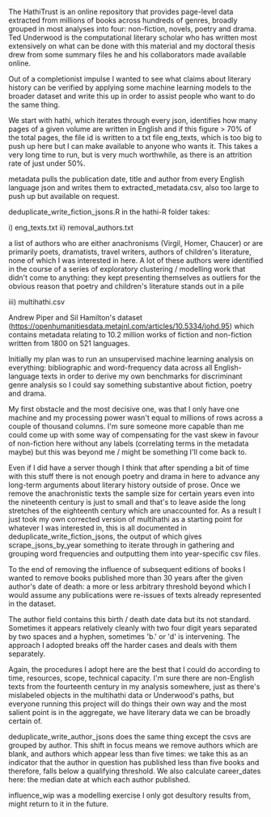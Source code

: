 The HathiTrust is an online repository that provides page-level data extracted from millions of books across hundreds of genres, broadly grouped in most analyses into four: non-fiction, novels, poetry and drama. Ted Underwood is the computational literary scholar who has written most extensively on what can be done with this material and my doctoral thesis drew from some summary files he and his collaborators made available online.

Out of a completionist impulse I wanted to see what claims about literary history can be verified by applying some machine learning models to the broader dataset and write this up in order to assist people who want to do the same thing.

We start with hathi, which iterates through every json, identifies how many pages of a given volume are written in English and if this figure > 70% of the total pages, the file id is written to a txt file eng_texts, which is too big to push up here but I can make available to anyone who wants it. This takes a very long time to run, but is very much worthwhile, as there is an attrition rate of just under 50%. 

metadata pulls the publication date, title and author from every English language json and writes them to extracted_metadata.csv, also too large to push up but available on request.

deduplicate_write_fiction_jsons.R in the hathi-R folder takes: 

i) eng_texts.txt
ii) removal_authors.txt

a list of authors who are either anachronisms (Virgil, Homer, Chaucer) or are primarily poets, dramatists, travel writers, authors of children's literature, none of which I was interested in here. A lot of these authors were identified in the course of a series of exploratory clustering / modelling work that didn't come to anything: they kept presenting themselves as outliers for the obvious reason that poetry and children's literature stands out in a pile

iii) multihathi.csv

Andrew Piper and Sil Hamilton's dataset (https://openhumanitiesdata.metajnl.com/articles/10.5334/johd.95) which contains metadata relating to 10.2 million works of fiction and non-fiction written from 1800 on 521 languages.

Initially my plan was to run an unsupervised machine learning analysis on everything: bibliographic and word-frequency data across all English-language texts in order to derive my own benchmarks for discriminant genre analysis so I could say something substantive about fiction, poetry and drama. 

My first obstacle and the most decisive one, was that I only have one machine and my processing power wasn't equal to millions of rows across a couple of thousand columns. I'm sure someone more capable than me could come up with some way of compensating for the vast skew in favour of non-fiction here without any labels (correlating terms in the metadata maybe) but this was beyond me / might be something I'll come back to.

Even if I did have a server though I think that after spending a bit of time with this stuff there is not enough poetry and drama in here to advance any long-term arguments about literary history outside of prose. Once we remove the anachronistic texts the sample size for certain years even into the nineteenth century is just to small and that's to leave aside the long stretches of the eighteenth century which are unaccounted for. As a result I just took my own corrected version of multihathi as a starting point for whatever I was interested in, this is all documented in deduplicate_write_fiction_jsons, the output of which gives scrape_jsons_by_year something to iterate through in gathering and grouping word frequencies and outputting them into year-specific csv files.

To the end of removing the influence of subsequent editions of books I wanted to remove books published more than 30 years after the given author's date of death: a more or less arbitrary threshold beyond which I would assume any publications were re-issues of texts already represented in the dataset.

The author field contains this birth / death date data but its not standard. Sometimes it appears relatively cleanly with two four digit years separated by two spaces and a hyphen, sometimes 'b.' or 'd' is intervening. The approach I adopted breaks off the harder cases and deals with them separately.

Again, the procedures I adopt here are the best that I could do according to time, resources, scope, technical capacity. I'm sure there are non-English texts from the fourteenth century in my analysis somewhere, just as there's mislabeled objects in the multihathi data or Underwood's paths, but everyone running this project will do things their own way and the most salient point is in the aggregate, we have literary data we can be broadly certain of.

deduplicate_write_author_jsons does the same thing except the csvs are grouped by author. This shift in focus means we remove authors which are blank, and authors which appear less than five times: we take this as an indicator that the author in question has published less than five books and therefore, falls below a qualifying threshold. We also calculate career_dates here: the median date at which each author published.

influence_wip was a modelling exercise I only got desultory results from, might return to it in the future.